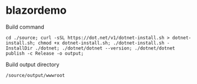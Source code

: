 # blazordemo

Build command
```
cd ./source; curl -sSL https://dot.net/v1/dotnet-install.sh > dotnet-install.sh; chmod +x dotnet-install.sh; ./dotnet-install.sh -InstallDir ./dotnet; ./dotnet/dotnet --version; ./dotnet/dotnet publish -c Release -o output;
```
Build output directory 
```
/source/output/wwwroot
```
